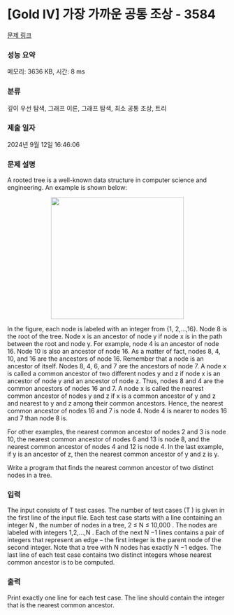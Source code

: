 # [Gold IV] 가장 가까운 공통 조상 - 3584 

[문제 링크](https://www.acmicpc.net/problem/3584) 

### 성능 요약

메모리: 3636 KB, 시간: 8 ms

### 분류

깊이 우선 탐색, 그래프 이론, 그래프 탐색, 최소 공통 조상, 트리

### 제출 일자

2024년 9월 12일 16:46:06

### 문제 설명

<p>A rooted tree is a well-known data structure in computer science and engineering. An example is shown below:</p>

<p style="text-align: center;"><img alt="" src="" style="height:278px; width:304px"></p>

<p>In the figure, each node is labeled with an integer from {1, 2,…,16}. Node 8 is the root of the tree. Node x is an ancestor of node y if node x is in the path between the root and node y. For example, node 4 is an ancestor of node 16. Node 10 is also an ancestor of node 16. As a matter of fact, nodes 8, 4, 10, and 16 are the ancestors of node 16. Remember that a node is an ancestor of itself. Nodes 8, 4, 6, and 7 are the ancestors of node 7. A node x is called a common ancestor of two different nodes y and z if node x is an ancestor of node y and an ancestor of node z. Thus, nodes 8 and 4 are the common ancestors of nodes 16 and 7. A node x is called the nearest common ancestor of nodes y and z if x is a common ancestor of y and z and nearest to y and z among their common ancestors. Hence, the nearest common ancestor of nodes 16 and 7 is node 4. Node 4 is nearer to nodes 16 and 7 than node 8 is.</p>

<p>For other examples, the nearest common ancestor of nodes 2 and 3 is node 10, the nearest common ancestor of nodes 6 and 13 is node 8, and the nearest common ancestor of nodes 4 and 12 is node 4. In the last example, if y is an ancestor of z, then the nearest common ancestor of y and z is y.</p>

<p>Write a program that finds the nearest common ancestor of two distinct nodes in a tree.</p>

### 입력 

 <p>The input consists of T test cases. The number of test cases (T ) is given in the first line of the input file. Each test case starts with a line containing an integer N , the number of nodes in a tree, 2 ≤ N ≤ 10,000 . The nodes are labeled with integers 1,2,...,N . Each of the next N −1 lines contains a pair of integers that represent an edge – the first integer is the parent node of the second integer. Note that a tree with N nodes has exactly N −1 edges. The last line of each test case contains two distinct integers whose nearest common ancestor is to be computed.</p>

### 출력 

 <p>Print exactly one line for each test case. The line should contain the integer that is the nearest common ancestor.</p>

